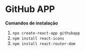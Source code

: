 # GitHub APP
**Comandos de instalação**

1. `npx create-react-app githubapp`
2. `npm install react-icons`
3. `npm install react-router-dom`
